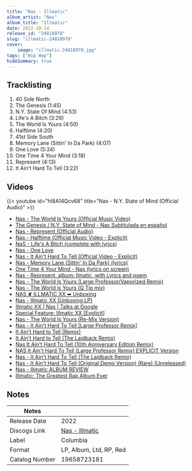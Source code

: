 ```yaml
---
title: "Nas - Illmatic"
album_artist: "Nas"
album_title: "Illmatic"
date: 2022-10-14
release_id: "24818978"
slug: "illmatic-24818978"
cover:
    image: "illmatic-24818978.jpg"
tags: ["Hip Hop"]
hideSummary: true
---
```


## Tracklisting
1. 40 Side North
2. The Genesis (1:45)
3. N.Y. State Of Mind (4:53)
4. Life's A Bitch (3:29)
5. The World Is Yours (4:50)
6. Halftime (4:20)
7. 41st Side South
8. Memory Lane (Sittin' In Da Park) (4:07)
9. One Love (5:24)
10. One Time 4 Your Mind (3:18)
11. Represent (4:13)
12. It Ain't Hard To Tell (3:22)

## Videos
{{< youtube id="hI8A14Qcv68" title="Nas - N.Y. State of Mind (Official Audio)" >}}
- [Nas - The World Is Yours (Official Music Video)](https://www.youtube.com/watch?v=e5PnuIRnJW8)
- [The Genesis / N.Y. State of Mind - Nas Subtitulada en español](https://www.youtube.com/watch?v=AudP6Bu2UvI)
- [Nas - Represent (Official Audio)](https://www.youtube.com/watch?v=xiVY_yPgvMs)
- [Nas - Halftime (Official Music Video - Explicit)](https://www.youtube.com/watch?v=HCDYgZM5yq0)
- [NaS - Life's A Bitch (complete with lyrics)](https://www.youtube.com/watch?v=mnKUUBKLygE)
- [Nas - One Love](https://www.youtube.com/watch?v=hxce_qvhi5I)
- [Nas - It Ain't Hard To Tell (Official Video - Explicit)](https://www.youtube.com/watch?v=lZXtabqDY-c)
- [Nas - Memory Lane (Sittin' In Da Park) (lyrics)](https://www.youtube.com/watch?v=am0YvkzDO1k)
- [One Time 4 Your Mind - Nas (lyrics on screen)](https://www.youtube.com/watch?v=HDTJxsLEEU0)
- [Nas - Represent, album: Ilmatic, with Lyrics and poem](https://www.youtube.com/watch?v=t6ZmP26tWYY)
- [Nas - The World Is Yours (Large Professor/Vaporized Remix)](https://www.youtube.com/watch?v=bRy55mYdrq4)
- [Nas - The World is Yours (Q Tip mix)](https://www.youtube.com/watch?v=HFMtZi6JvRw)
- [NAS ✘ ILLMATIC XX ➥ Unboxing](https://www.youtube.com/watch?v=1CDbYpapfuo)
- [Nas - Illmatic XX (Unboxing LP)](https://www.youtube.com/watch?v=ySPZmzfBv_8)
- [Illmatic XX | Nas | Talks at Google](https://www.youtube.com/watch?v=L_4tAafaUfs)
- [Special Feature: Illmatic XX [Explicit]](https://www.youtube.com/watch?v=bNQNobBy7G0)
- [Nas - The World Is Yours (Re-Mix Version)](https://www.youtube.com/watch?v=CMJH2XWBQGU)
- [Nas - It Ain't Hard To Tell [Large Professor Remix]](https://www.youtube.com/watch?v=FsjSzk3WHhM)
- [It Ain't Hard to Tell (Remix)](https://www.youtube.com/watch?v=eiVJty6o8pg)
- [It Ain't Hard to Tell (The Laidback Remix)](https://www.youtube.com/watch?v=ZZUgWDa7sO0)
- [Nas It Ain't Hard To Tell (10th Anniversary Edition Remix)](https://www.youtube.com/watch?v=lzQ0h7xpavg)
- [NAS It Ain't Hard To Tell (Large Professor Remix) EXPLICIT Version](https://www.youtube.com/watch?v=y5jHgiROaYQ)
- [Nas - It Ain't Hard To Tell (The Laidback Remix)](https://www.youtube.com/watch?v=_8KmxvMfZGU)
- [Nas - It Ain't Hard To Tell (Original Demo Version) (Rare) (Unreleased)](https://www.youtube.com/watch?v=Ma-kGAiVtWM)
- [Nas - Illmatic ALBUM REVIEW](https://www.youtube.com/watch?v=DjVrJ1kSmRA)
- [Illmatic: The Greatest Rap Album Ever](https://www.youtube.com/watch?v=2rKJ-ayJXIM)

## Notes

| Notes          |             |
| ---------------| ----------- |
| Release Date   | 2022 |
| Discogs Link   | [Nas - Illmatic](https://www.discogs.com/release/24818978) |
| Label          | Columbia |
| Format         | LP, Album, Ltd, RP, Red |
| Catalog Number | 19658723181 |

